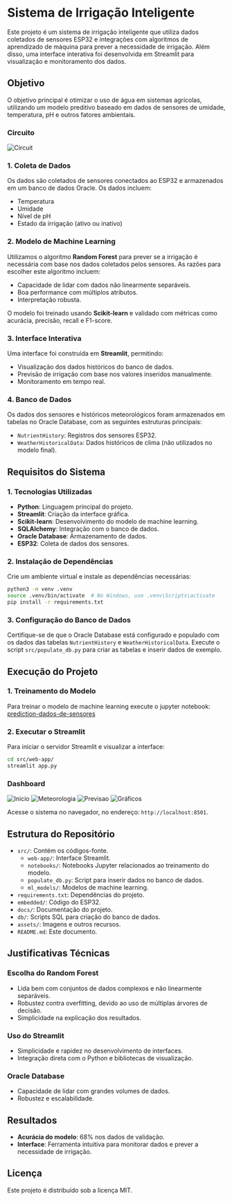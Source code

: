 # Sistema de Irrigação Inteligente

Este projeto é um sistema de irrigação inteligente que utiliza dados coletados de sensores ESP32 e integrações com algoritmos de aprendizado de máquina para prever a necessidade de irrigação. Além disso, uma interface interativa foi desenvolvida em Streamlit para visualização e monitoramento dos dados.

## Objetivo

O objetivo principal é otimizar o uso de água em sistemas agrícolas, utilizando um modelo preditivo baseado em dados de sensores de umidade, temperatura, pH e outros fatores ambientais.


### Circuito

![Circuit](../assets/circuit_v2.png)

### 1. Coleta de Dados
Os dados são coletados de sensores conectados ao ESP32 e armazenados em um banco de dados Oracle. Os dados incluem:
- Temperatura
- Umidade
- Nível de pH
- Estado da irrigação (ativo ou inativo)

### 2. Modelo de Machine Learning
Utilizamos o algoritmo **Random Forest** para prever se a irrigação é necessária com base nos dados coletados pelos sensores. As razões para escolher este algoritmo incluem:
- Capacidade de lidar com dados não linearmente separáveis.
- Boa performance com múltiplos atributos.
- Interpretação robusta.

O modelo foi treinado usando **Scikit-learn** e validado com métricas como acurácia, precisão, recall e F1-score.

### 3. Interface Interativa
Uma interface foi construída em **Streamlit**, permitindo:
- Visualização dos dados históricos do banco de dados.
- Previsão de irrigação com base nos valores inseridos manualmente.
- Monitoramento em tempo real.

### 4. Banco de Dados
Os dados dos sensores e históricos meteorológicos foram armazenados em tabelas no Oracle Database, com as seguintes estruturas principais:
- `NutrientHistory`: Registros dos sensores ESP32.
- `WeatherHistoricalData`: Dados históricos de clima (não utilizados no modelo final).

## Requisitos do Sistema

### 1. Tecnologias Utilizadas
- **Python**: Linguagem principal do projeto.
- **Streamlit**: Criação da interface gráfica.
- **Scikit-learn**: Desenvolvimento do modelo de machine learning.
- **SQLAlchemy**: Integração com o banco de dados.
- **Oracle Database**: Armazenamento de dados.
- **ESP32**: Coleta de dados dos sensores.

### 2. Instalação de Dependências
Crie um ambiente virtual e instale as dependências necessárias:
```bash
python3 -m venv .venv
source .venv/bin/activate  # No Windows, use .venv\Scripts\activate
pip install -r requirements.txt
```

### 3. Configuração do Banco de Dados
Certifique-se de que o Oracle Database está configurado e populado com os dados das tabelas `NutrientHistory` e `WeatherHistoricalData`.
Execute o script `src/populate_db.py` para criar as tabelas e inserir dados de exemplo.

## Execução do Projeto

### 1. Treinamento do Modelo
Para treinar o modelo de machine learning execute  o jupyter notebook:
[prediction-dados-de-sensores](src/notbooks/prediction-dados-de-sensores.ipynb)

### 2. Executar o Streamlit
Para iniciar o servidor Streamlit e visualizar a interface:
```bash
cd src/web-app/
streamlit app.py
```
### Dashboard
![Inicio](../assets/streamlit_1.png)
![Meteorologia](../assets/streamlit_2.png)
![Previsao](../assets/streamlit_3.png)
![Gráficos](../assets/streamlit_4.png)

Acesse o sistema no navegador, no endereço: `http://localhost:8501`.

## Estrutura do Repositório
- `src/`: Contém os códigos-fonte.
  - `web-app/`: Interface Streamlit.
  - `notebooks/`: Notebooks Jupyter relacionados ao treinamento do modelo.
  - `populate_db.py`: Script para inserir dados no banco de dados.
  - `ml_models/`: Modelos de machine learning.
- `requirements.txt`: Dependências do projeto.
- `embedded/`: Código do ESP32.
- `docs/`: Documentação do projeto.
- `db/`: Scripts SQL para criação do banco de dados.
- `assets/`: Imagens e outros recursos.
- `README.md`: Este documento.

## Justificativas Técnicas

### Escolha do Random Forest
- Lida bem com conjuntos de dados complexos e não linearmente separáveis.
- Robustez contra overfitting, devido ao uso de múltiplas árvores de decisão.
- Simplicidade na explicação dos resultados.

### Uso do Streamlit
- Simplicidade e rapidez no desenvolvimento de interfaces.
- Integração direta com o Python e bibliotecas de visualização.

### Oracle Database
- Capacidade de lidar com grandes volumes de dados.
- Robustez e escalabilidade.

## Resultados
- **Acurácia do modelo**: 68% nos dados de validação.
- **Interface**: Ferramenta intuitiva para monitorar dados e prever a necessidade de irrigação.

## Licença
Este projeto é distribuído sob a licença MIT.

